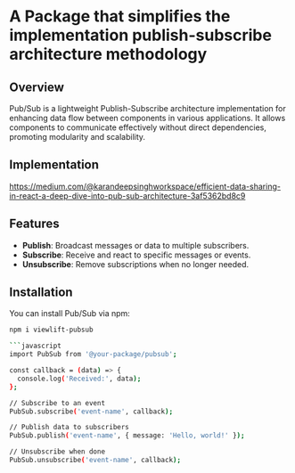 # A Package that simplifies the implementation publish-subscribe architecture methodology

## Overview
Pub/Sub is a lightweight Publish-Subscribe architecture implementation for enhancing data flow between components in various applications. It allows components to communicate effectively without direct dependencies, promoting modularity and scalability.

## Implementation
https://medium.com/@karandeepsinghworkspace/efficient-data-sharing-in-react-a-deep-dive-into-pub-sub-architecture-3af5362bd8c9

## Features
- **Publish**: Broadcast messages or data to multiple subscribers.
- **Subscribe**: Receive and react to specific messages or events.
- **Unsubscribe**: Remove subscriptions when no longer needed.

## Installation
You can install Pub/Sub via npm:

```bash
npm i viewlift-pubsub

```javascript
import PubSub from '@your-package/pubsub';

const callback = (data) => {
  console.log('Received:', data);
};

// Subscribe to an event
PubSub.subscribe('event-name', callback);

// Publish data to subscribers
PubSub.publish('event-name', { message: 'Hello, world!' });

// Unsubscribe when done
PubSub.unsubscribe('event-name', callback);
```